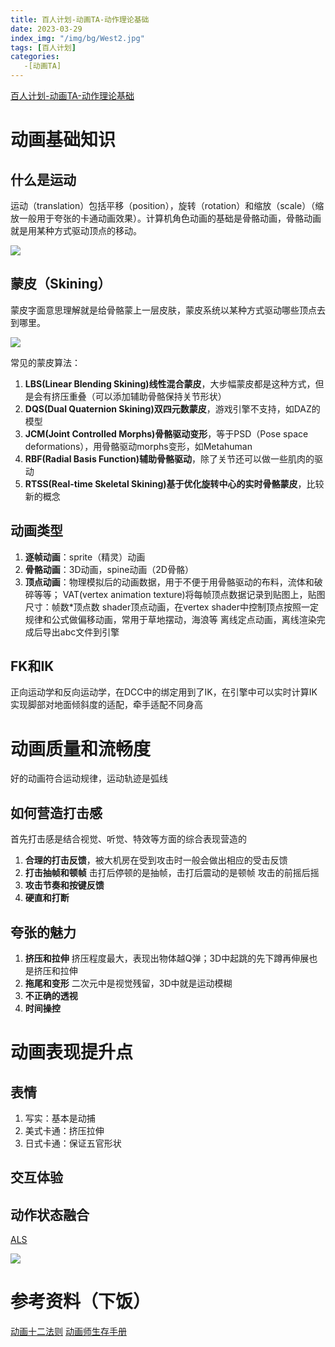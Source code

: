 ```yaml
---
title: 百人计划-动画TA-动作理论基础
date: 2023-03-29
index_img: "/img/bg/West2.jpg"
tags: [百人计划]
categories: 
   -[动画TA]
---
```


[百人计划-动画TA-动作理论基础](https://www.bilibili.com/video/BV1Bh411t7AF?p=2&vd_source=93b215eab72b2548f75d0772e28f8b20)
<!-- more -->

# 动画基础知识

## 什么是运动

运动（translation）包括平移（position），旋转（rotation）和缩放（scale）（缩放一般用于夸张的卡通动画效果）。计算机角色动画的基础是骨骼动画，骨骼动画就是用某种方式驱动顶点的移动。

![](/article_img/2023-03-29-13-40-25.png)

## 蒙皮（Skining）

蒙皮字面意思理解就是给骨骼蒙上一层皮肤，蒙皮系统以某种方式驱动哪些顶点去到哪里。

![](/article_img/2023-03-29-13-43-09.png)

常见的蒙皮算法：
1. **LBS(Linear Blending Skining)线性混合蒙皮**，大步幅蒙皮都是这种方式，但是会有挤压重叠（可以添加辅助骨骼保持关节形状）
2. **DQS(Dual Quaternion Skining)双四元数蒙皮**，游戏引擎不支持，如DAZ的模型
3. **JCM(Joint Controlled Morphs)骨骼驱动变形**，等于PSD（Pose space deformations），用骨骼驱动morphs变形，如Metahuman
4. **RBF(Radial Basis Function)辅助骨骼驱动**，除了关节还可以做一些肌肉的驱动
5. **RTSS(Real-time Skeletal Skining)基于优化旋转中心的实时骨骼蒙皮**，比较新的概念

## 动画类型

1. **逐帧动画**：sprite（精灵）动画
2. **骨骼动画**：3D动画，spine动画（2D骨骼）
3. **顶点动画**：物理模拟后的动画数据，用于不便于用骨骼驱动的布料，流体和破碎等等；
   VAT(vertex animation texture)将每帧顶点数据记录到贴图上，贴图尺寸：帧数*顶点数
   shader顶点动画，在vertex shader中控制顶点按照一定规律和公式做偏移动画，常用于草地摆动，海浪等
   离线定点动画，离线渲染完成后导出abc文件到引擎

## FK和IK

正向运动学和反向运动学，在DCC中的绑定用到了IK，在引擎中可以实时计算IK实现脚部对地面倾斜度的适配，牵手适配不同身高

# 动画质量和流畅度

好的动画符合运动规律，运动轨迹是弧线

## 如何营造打击感

首先打击感是结合视觉、听觉、特效等方面的综合表现营造的

1. **合理的打击反馈**，被大机房在受到攻击时一般会做出相应的受击反馈
2. **打击抽帧和顿帧**
   击打后停顿的是抽帧，击打后震动的是顿帧
   攻击的前摇后摇
3. **攻击节奏和按键反馈**
4. **硬直和打断**

## 夸张的魅力

1. **挤压和拉伸**
   挤压程度最大，表现出物体越Q弹；3D中起跳的先下蹲再伸展也是挤压和拉伸
2. **拖尾和变形**
   二次元中是视觉残留，3D中就是运动模糊
3. **不正确的透视**
4. **时间操控**

# 动画表现提升点

## 表情

1. 写实：基本是动捕
2. 美式卡通：挤压拉伸
3. 日式卡通：保证五官形状

## 交互体验

## 动作状态融合

[ALS](https://www.unrealengine.com/marketplace/zh-CN/product/advanced-locomotion-system-v1)

![](/article_img/2023-03-29-14-23-17.png)

# 参考资料（下饭）

[动画十二法则](https://www.bilibili.com/video/BV1Qt411v7ih/?spm_id_from=333.337.search-card.all.click&vd_source=93b215eab72b2548f75d0772e28f8b20)
[动画师生存手册](https://www.bilibili.com/video/BV1Mt4y1X7oB/?spm_id_from=333.337.search-card.all.click&vd_source=93b215eab72b2548f75d0772e28f8b20)